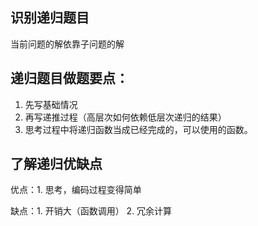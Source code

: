 
## 识别递归题目
当前问题的解依靠子问题的解

## 递归题目做题要点：
1. 先写基础情况
2. 再写递推过程（高层次如何依赖低层次递归的结果）
3. 思考过程中将递归函数当成已经完成的，可以使用的函数。

## 了解递归优缺点

优点：1. 思考，编码过程变得简单

缺点：1. 开销大（函数调用）
     2. 冗余计算